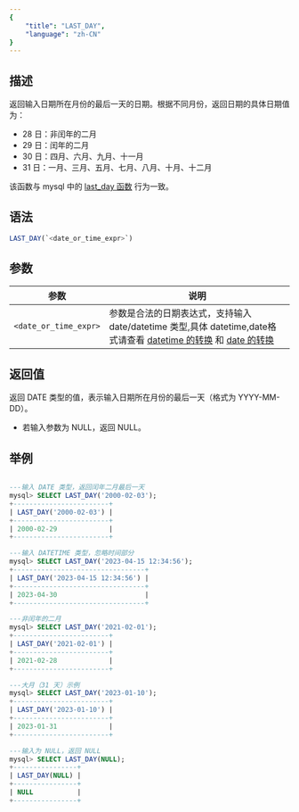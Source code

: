 ```yaml
---
{
    "title": "LAST_DAY",
    "language": "zh-CN"
}
---
```


## 描述

返回输入日期所在月份的最后一天的日期。根据不同月份，返回日期的具体日期值为：

- 28 日：非闰年的二月
- 29 日：闰年的二月
- 30 日：四月、六月、九月、十一月
- 31 日：一月、三月、五月、七月、八月、十月、十二月

该函数与 mysql 中的 [last_day 函数](https://dev.mysql.com/doc/refman/8.4/en/date-and-time-functions.html#function_last-day) 行为一致。

## 语法

```sql
LAST_DAY(`<date_or_time_expr>`)
```

## 参数

| 参数 | 说明 |
| ---- | ---- |
| `<date_or_time_expr>` | 参数是合法的日期表达式，支持输入 date/datetime 类型,具体 datetime,date格式请查看 [datetime 的转换](../../../../../current/sql-manual/basic-element/sql-data-types/conversion/datetime-conversion) 和 [date 的转换](../../../../../current/sql-manual/basic-element/sql-data-types/conversion/date-conversion) |

## 返回值

返回 DATE 类型的值，表示输入日期所在月份的最后一天（格式为 YYYY-MM-DD）。

- 若输入参数为 NULL，返回 NULL。

## 举例

```sql

---输入 DATE 类型，返回闰年二月最后一天
mysql> SELECT LAST_DAY('2000-02-03');
+------------------------+
| LAST_DAY('2000-02-03') |
+------------------------+
| 2000-02-29             |
+------------------------+

---输入 DATETIME 类型，忽略时间部分
mysql> SELECT LAST_DAY('2023-04-15 12:34:56');
+---------------------------------+
| LAST_DAY('2023-04-15 12:34:56') |
+---------------------------------+
| 2023-04-30                      |
+---------------------------------+

---非闰年的二月
mysql> SELECT LAST_DAY('2021-02-01');
+------------------------+
| LAST_DAY('2021-02-01') |
+------------------------+
| 2021-02-28             |
+------------------------+

---大月（31 天）示例
mysql> SELECT LAST_DAY('2023-01-10');
+------------------------+
| LAST_DAY('2023-01-10') |
+------------------------+
| 2023-01-31             |
+------------------------+

---输入为 NULL，返回 NULL
mysql> SELECT LAST_DAY(NULL);
+----------------+
| LAST_DAY(NULL) |
+----------------+
| NULL           |
+----------------+
```